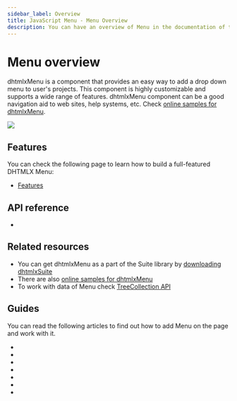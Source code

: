 ```yaml
---
sidebar_label: Overview
title: JavaScript Menu - Menu Overview 
description: You can have an overview of Menu in the documentation of the DHTMLX JavaScript UI library. Browse developer guides and API reference, try out code examples and live demos, and download a free 30-day evaluation version of DHTMLX Suite 7.
---
```


# Menu overview

dhtmlxMenu is a component that provides an easy way to add a drop down menu to user's projects. This component is highly customizable and supports a wide range of features. dhtmlxMenu component can be a good navigation aid to web sites, help systems, etc. Check [online samples for dhtmlxMenu](https://snippet.dhtmlx.com/all?tag=menu).

![](../assets/menu/menu_front.png)

## Features

You can check the following page to learn how to build a full-featured DHTMLX Menu:

- [Features](menu/features.md)

## API reference

- [](menu/api/api_overview.md)

## Related resources

- You can get dhtmlxMenu as a part of the Suite library by [downloading dhtmlxSuite](https://dhtmlx.com/docs/products/dhtmlxSuite/download.shtml)
- There are also [online samples for dhtmlxMenu](https://snippet.dhtmlx.com/all?tag=menu)
- To work with data of Menu check [TreeCollection API](tree_collection.md)

## Guides

You can read the following articles to find out how to add Menu on the page and work with it.

- [](menu/how_to_start.md)
- [](menu/configuring_menu_items.md)
- [](menu/data_loading.md)
- [](menu/work_with_menu.md)
- [](menu/creating_context_menu.md)
- [](menu/customization.md)
- [](menu/handling_events.md)

